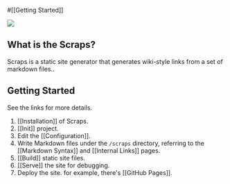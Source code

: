 #[[Getting Started]]

![](https://github.com/boykush/scraps/raw/main/assets/logo_opacity.png?raw=true)

##  What is the Scraps?

Scraps is a static site generator that generates wiki-style links from a set of markdown files..

## Getting Started

See the links for more details.

1. [[Installation]] of Scraps.
2. [[Init]] project.
3. Edit the [[Configuration]].
4. Write Markdown files under the `/scraps` directory, referring to the [[Markdown Syntax]] and [[Internal Links]] pages.
5. [[Build]] static site files.
6. [[Serve]] the site for debugging.
7. Deploy the site. for example, there's [[GitHub Pages]].
